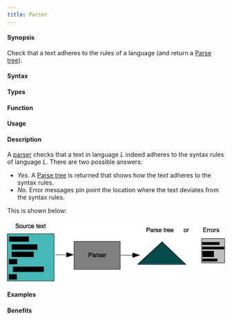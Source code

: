 ```yaml
---
title: Parser
---
```


#### Synopsis

Check that a text adheres to the rules of a language (and return a [Parse tree](/docs//Rascalopedia/ParseTree)).

#### Syntax

#### Types

#### Function
       
#### Usage

#### Description

A [parser](http://en.wikipedia.org/wiki/Parsing) checks that a text in language _L_ indeed adheres 
to the syntax rules of language _L_. There are two possible answers:

*  _Yes_. A [Parse tree](/docs//Rascalopedia/ParseTree) is returned that shows how the text adheres to the syntax rules.
*  _No_. Error messages pin point the location where the text deviates from the syntax rules.


This is shown below:


![](/docs//assets/Rascalopedia/Parser/parser.png)


#### Examples

#### Benefits


